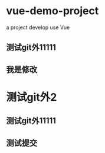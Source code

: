 # vue-demo-project
a project develop use Vue
## 测试git外11111

## 我是修改
# 测试git外2
## 测试git外11111

## 测试提交
